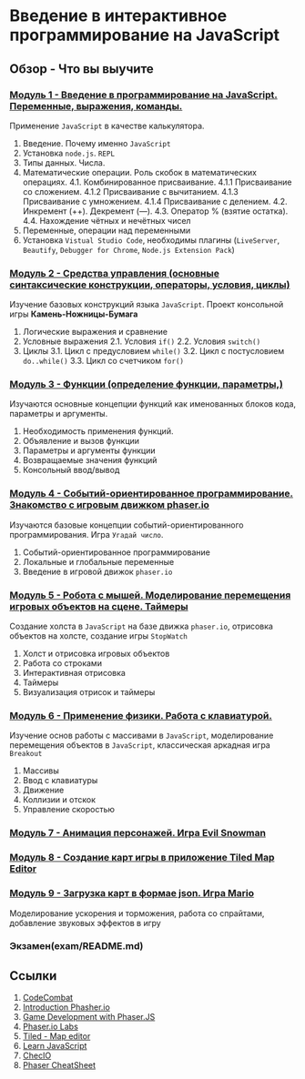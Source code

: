 # Введение в интерактивное программирование на JavaScript

## Обзор - Что вы выучите

### [Модуль 1 - Введение в программирование на JavaScript. Переменные, выражения, команды.](module01)
<!-- Вступ до програмування на JS. Змінні, вирази, команди. (3 заняття) -->

Применение `JavaScript` в качестве калькулятора.

1. Введение. Почему именно `JavaScript`
2. Установка `node.js`. `REPL`
3. Типы данных. Числа.
4. Математические операции. Роль скобок в математических операциях.
    4.1. Комбинированное присваивание.
        4.1.1 Присваивание со сложением.
        4.1.2 Присваивание с вычитанием.
        4.1.3 Присваивание с умножением.
        4.1.4 Присваивание с делением.
    4.2. Инкремент (++). Декремент (––).
    4.3. Оператор % (взятие остатка).
    4.4. Нахождение чётных и нечётных чисел
5. Переменные, операции над переменными
6. Установка `Vistual Studio Code`, необходимы плагины (`LiveServer`, `Beautify`, `Debugger for Chrome`, `Node.js Extension Pack`)

### [Модуль 2 - Средства управления (основные синтаксические конструкции, операторы, условия, циклы)](module02)
<!-- Засоби управління (основні синтаксичні конструкції, оператори, умовні конструкції, цикли). (4 заняття) -->

Изучение базовых конструкций языка `JavaScript`. Проект консольной игры **Камень-Ножницы-Бумага**

1. Логические выражения и сравнение
2. Условные выражения
    2.1. Условия `if()`
    2.2. Условия `switch()`
3. Циклы
    3.1. Цикл с предусловием `while()`
    3.2. Цикл с постусловием `do..while()`
    3.3. Цикл со счетчиком `for()`

### [Модуль 3 - Функции (определение функции, параметры,)](module03)
<!-- Функції (визначення функції, параметри, аргументи) (3 заняття) -->

Изучаются основные концепции функций как именованных блоков кода, параметры и аргументы.

1. Необходимость применения функций.
2. Объявление и вызов функции
3. Параметры и аргументы функции
4. Возвращаемые значения функций
5. Консольный ввод/вывод

### [Модуль 4 - Событий-ориентированное программирование. Знакомство с игровым движком phaser.io](module04)
<!-- Знайомство за ігровим рушієм phaser.io (3 заняття) -->

Изучаются базовые концепции событий-ориентированного программирования.
Игра `Угадай число`.

1. Событий-ориентированное программирование
2. Локальные и глобальные переменные
3. Введение в игровой движок `phaser.io`

### [Модуль 5 - Робота с мышей. Моделирование перемещения игровых объектов на сцене. Таймеры](module05)
<!-- Работа за мишею. Розташування ігрових об’єктів на сцені. Таймери. (4 заняття) -->

Создание холста в `JavaScript` на базе движка `phaser.io`, отрисовка объектов на холсте, создание игры `StopWatch`

1. Холст и отрисовка игровых объектов
2. Работа со строками
3. Интерактивная отрисовка
4. Таймеры
5. Визуализация отрисок и таймеры

### [Модуль 6 - Применение физики. Работа с клавиатурой.](module06)
<!-- Застосування фізики. Використання клавіатури. Гра EscapeBugs (4 заняття) -->

Изучение основ работы с массивами в `JavaScript`, моделирование перемещения объектов в `JavaScript`, классическая аркадная игра `Breakout`

1. Массивы
2. Ввод с клавиатуры
3. Движение
4. Коллизии и отскок
5. Управление скоростью

### [Модуль 7 - Анимация персонажей. Игра Evil Snowman](module07)
<!-- Анімація персонажів. Гра Evil Snowman (4 заняття). -->

<!-- Пример js: <http://divideby5.com/games/memorymatcher/> -->

### [Модуль 8 - Создание карт игры в приложение Tiled Map Editor](module08)
<!-- Створення мап у додатку TiledMapEditor (2 заняття). -->

<!-- [Пример на js](http://labs.phaser.io/edit.html?src=src%5Cinput%5Cgame%20object%5Cdestroy%20sprite%20on%20down%20event.js) -->

### [Модуль 9 - Загрузка карт в формае json. Игра Mario](module09)
<!-- Завантаження мап у форматі json. Гра Mario (4 заняття). -->

Моделирование ускорения и торможения, работа со спрайтами, добавление звуковых эффектов в игру

<!-- Пример: <http://www.codeskulptor.org/#examples-ricerocks_template.py> -->

### Экзамен(exam/README.md)
<!-- Екзамен (1 заняття) -->

## Ссылки

1. [CodeCombat](https://codecombat.com/)
2. [Introduction Phasher.io](https://academy.zenva.com/course/phaser-101-introduction-to-game-development)
3. [Game Development with Phaser.JS](https://www.codecademy.com/learn/learn-phaser)
4. [Phaser.io Labs](https://labs.phaser.io/index.html)
5. [Tiled - Map editor](https://www.mapeditor.org/)
6. [Learn JavaScript](https://learnjavascript.online)
7. [ChecIO](https://js.checkio.org)
8. [Phaser CheatSheet](https://s3.amazonaws.com/codecademy-content/courses/learn-phaser/Phaser+Quick+Guide.pdf)
